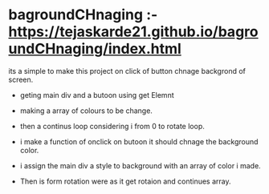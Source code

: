 # bagroundCHnaging :- https://tejaskarde21.github.io/bagroundCHnaging/index.html



its a simple to make this project on click of button chnage backgrond of screen.
* geting main div and a butoon using get Elemnt
* making a array of colours to be change.

* then a continus loop  considering i  from  0 to rotate loop.
* i make a function of onclick on butoon it should chnage the background color.
* i assign the main div a style to background with an array of color i made.
* Then is form rotation were as it get rotaion and continues array.
